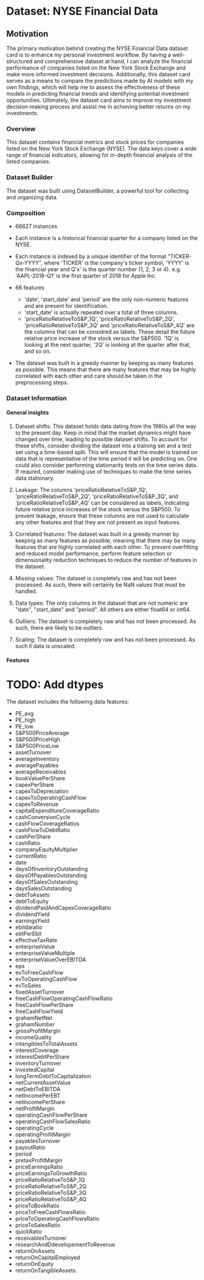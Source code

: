 # Dataset: NYSE Financial Data

## Motivation
The primary motivation behind creating the NYSE Financial Data dataset card is 
to enhance my personal investment workflow. By having a well-structured and 
comprehensive dataset at hand, I can analyze the financial performance of 
companies listed on the New York Stock Exchange and make more informed investment 
decisions. Additionally, this dataset card serves as a means to compare the predictions 
made by AI models with my own findings, which will help me to assess the effectiveness 
of these models in predicting financial trends and identifying potential investment 
opportunities. Ultimately, the dataset card aims to improve my investment 
decision-making process and assist me in achieving better returns on my investments.

### Overview
This dataset contains financial metrics and stock prices for companies listed 
on the New York Stock Exchange (NYSE). The data keys cover a wide range of 
financial indicators, allowing for in-depth financial analysis of the listed companies.

### Dataset Builder
The dataset was built using DatasetBuilder, a powerful tool for collecting and organizing data.

### Composition
- 66627 instances
- Each instance is a historical financial quarter for a company listed on the NYSE.
- Each instance is indexed by a unique identifier of the format "TICKER-Qx-YYYY", 
    where 'TICKER' is the company's ticker symbol, 'YYYY' is the financial year and Q'x' 
    is the quarter number (1, 2, 3 or 4). e.g. 'AAPL-2018-Q1' is the first quarter of 2018 for Apple Inc.
- 66 features
    - 'date', 'start_date' and 'period' are the only non-numeric features and are present for identification.
    - 'start_date' is actually repeated over a total of three columns.
    - 'priceRatioRelativeToS&P_1Q', 'priceRatioRelativeToS&P_2Q', 'priceRatioRelativeToS&P_3Q' 
        and 'priceRatioRelativeToS&P_4Q' are the columns that can be considred as labels. 
        These detail the future relative price increase of the stock versus the S&P500. '1Q' 
        is looking at the next quarter, '2Q' is looking at the quarter after that, and so on.

- The dataset was built in a greedy manner by keeping as many features as possible. This means 
    that there are many features that may be highly correlated with each other and 
    care should be taken in the preprocessing steps.

### Dataset Information

#### General insights
1. Dataset shifts: This dataset holds data dating from the 1980s all the way to the present day. Keep in mind that the market dynamics might have changed over time, leading to possible dataset shifts. To account for these shifts, consider dividing the dataset into a training set and a test set using a time-based split. This will ensure that the model is trained on data that is representative of the time period it will be predicting on. One could also consider performing stationarity tests on the time series data. If requred, consider making use of techniques to make the time series data stationary.

2. Leakage: The columns 'priceRatioRelativeToS&P_1Q', 'priceRatioRelativeToS&P_2Q', 'priceRatioRelativeToS&P_3Q', and 'priceRatioRelativeToS&P_4Q' can be considered as labels, indicating future relative price increases of the stock versus the S&P500. To prevent leakage, ensure that these columns are not used to calculate any other features and that they are not present as input features.

3. Correlated features: The dataset was built in a greedy manner by keeping as many features as possible, meaning that there may be many features that are highly correlated with each other. To prevent overfitting and reduced model performance, perform feature selection or dimensionality reduction techniques to reduce the number of features in the dataset.

4. Missing values: The dataset is completely raw and has not been processed. As such, there will certainly be NaN values that must be handled. 

5. Data types: The only columns in the dataset that are not numeric are "date", "start_date" and "period". All others are either float64 or int64.

6. Outliers: The dataset is completely raw and has not been processed. As such, there are likely to be outliers.

7. Scaling: The dataset is completely raw and has not been processed. As such ll data is unscaled.

#### Features
# TODO: Add dtypes
The dataset includes the following data features:
- PE_avg
- PE_high
- PE_low
- S&P500PriceAverage
- S&P500PriceHigh
- S&P500PriceLow
- assetTurnover
- averageInventory
- averagePayables
- averageReceivables
- bookValuePerShare
- capexPerShare
- capexToDepreciation
- capexToOperatingCashFlow
- capexToRevenue
- capitalExpenditureCoverageRatio
- cashConversionCycle
- cashFlowCoverageRatios
- cashFlowToDebtRatio
- cashPerShare
- cashRatio
- companyEquityMultiplier
- currentRatio
- date
- daysOfInventoryOutstanding
- daysOfPayablesOutstanding
- daysOfSalesOutstanding
- daysSalesOutstanding
- debtToAssets
- debtToEquity
- dividendPaidAndCapexCoverageRatio
- dividendYield
- earningsYield
- ebitdaratio
- ebtPerEbit
- effectiveTaxRate
- enterpriseValue
- enterpriseValueMultiple
- enterpriseValueOverEBITDA
- eps
- evToFreeCashFlow
- evToOperatingCashFlow
- evToSales
- fixedAssetTurnover
- freeCashFlowOperatingCashFlowRatio
- freeCashFlowPerShare
- freeCashFlowYield
- grahamNetNet
- grahamNumber
- grossProfitMargin
- incomeQuality
- intangiblesToTotalAssets
- interestCoverage
- interestDebtPerShare
- inventoryTurnover
- investedCapital
- longTermDebtToCapitalization
- netCurrentAssetValue
- netDebtToEBITDA
- netIncomePerEBT
- netIncomePerShare
- netProfitMargin
- operatingCashFlowPerShare
- operatingCashFlowSalesRatio
- operatingCycle
- operatingProfitMargin
- payablesTurnover
- payoutRatio
- period
- pretaxProfitMargin
- priceEarningsRatio
- priceEarningsToGrowthRatio
- priceRatioRelativeToS&P_1Q
- priceRatioRelativeToS&P_2Q
- priceRatioRelativeToS&P_3Q
- priceRatioRelativeToS&P_4Q
- priceToBookRatio
- priceToFreeCashFlowsRatio
- priceToOperatingCashFlowsRatio
- priceToSalesRatio
- quickRatio
- receivablesTurnover
- researchAndDdevelopementToRevenue
- returnOnAssets
- returnOnCapitalEmployed
- returnOnEquity
- returnOnTangibleAssets

